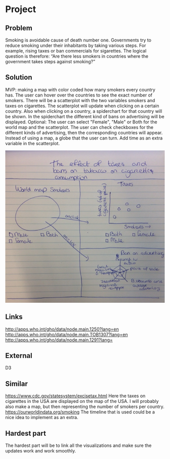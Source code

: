 # Project

## Problem
Smoking is avoidable cause of death number one. Governments try to reduce smoking under their inhabitants by taking various steps. For example, rising taxes or ban commercials for sigarettes. The logical question is therefore: “Are there less smokers in countries where the government takes steps against smoking?”

## Solution
MVP: making a map with color coded how many smokers every country has. The user can hover over the countries to see the exact number of smokers.
There will be a scatterplot with the two variables smokers and taxes on cigarettes. The scatterplot will update when clicking on a certain country.
Also when clicking on a country, a spiderchart for that country will be shown. In the spiderchart the different kind of bans
on advertising will be displayed.
Optional: The user can select "Female", "Male" or Both for the world map and the scatterplot. The user can check checkboxes for the different kinds of advertising, then the corresponding countries will appear. Instead of using a map, a globe that the user can turn. Add time as an extra variable in the scatterplot.

![](IMG_5526.png)

## Links
http://apps.who.int/gho/data/node.main.1250?lang=en
http://apps.who.int/gho/data/node.main.TOB1307?lang=en
http://apps.who.int/gho/data/node.main.1291?lang=

## External
D3

## Similar
https://www.cdc.gov/statesystem/excisetax.html
Here the taxes on cigarettes in the USA are displayed on the map of the USA. I will probably also make a map, but then representing the number of smokers per country.
https://ourworldindata.org/smoking
The timeline that is used could be a nice idea to implement as an extra.

## Hardest part
The hardest part will be to link all the visualizations and make sure the updates work and work smoothly.

